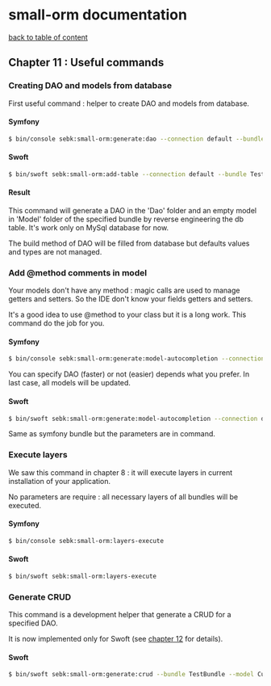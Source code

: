 # small-orm documentation

[back to table of content](table-of-content.md)

## Chapter 11 : Useful commands

### Creating DAO and models from database

First useful command : helper to create DAO and models from database.

#### Symfony

```bash
$ bin/console sebk:small-orm:generate:dao --connection default --bundle TestBundle --table customer
```

#### Swoft

```bash
$ bin/swoft sebk:small-orm:add-table --connection default --bundle TestBundle --table customer
```

#### Result

This command will generate a DAO in the 'Dao' folder and an empty model in 'Model' folder  of the specified bundle by reverse engineering the db table. It's work only on MySql database for now.

The build method of DAO will be filled from database but defaults values and types are not managed.

### Add @method comments in model

Your models don't have any method : magic calls are used to manage getters and setters. So the IDE don't know your fields getters and setters.

It's a good idea to use @method to your class but it is a long work. This command do the job for you.

#### Symfony

```bash
$ bin/console sebk:small-orm:generate:model-autocompletion --connection default --bundle TestBundle --dao Customer
```

You can specify DAO (faster) or not (easier) depends what you prefer. In last case, all models will be updated.

#### Swoft

```bash
$ bin/swoft sebk:small-orm:generate:model-autocompletion --connection default --bundle TestBundle --dao Customer
```

Same as symfony bundle but the parameters are in command.

### Execute layers

We saw this command in chapter 8 : it will execute layers in current installation of your application.

No parameters are require : all necessary layers of all bundles will be executed.

#### Symfony

```bash
$ bin/console sebk:small-orm:layers-execute
```

#### Swoft

```bash
$ bin/swoft sebk:small-orm:layers-execute
```

### Generate CRUD

This command is a development helper that generate a CRUD for a specified DAO.

It is now implemented only for Swoft (see [chapter 12](chapter-13.md) for details).

#### Swoft

```bash
$ bin/swoft sebk:small-orm:generate:crud --bundle TestBundle --model Customer --template AuthToken --base-route person
```
